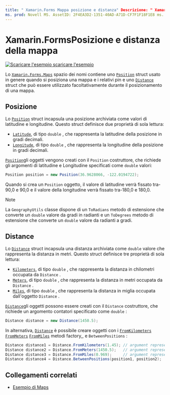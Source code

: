 ```yaml
---
title: " Xamarin.Forms Mappa posizione e distanza" Descrizione: " Xamarin.Forms . Lo spazio dei nomi Maps contiene uno struct di posizione usato in genere quando si posiziona una mappa e i relativi pin e uno struct di distanza che può essere utilizzato facoltativamente durante il posizionamento di una mappa.
ms. prod: Novell MS. AssetID: 2F4EA3D2-1351-40AD-A71D-CF7F1F18F1E8 ms. Technology: Novell-Forms Author: davidbritch ms. Author: dabritch ms. Date: 03/10/2020 no-loc: [ Xamarin.Forms , Xamarin.Essentials ]
---
```


# <a name="xamarinforms-map-position-and-distance"></a>Xamarin.FormsPosizione e distanza della mappa

[![Scaricare ](~/media/shared/download.png) l'esempio scaricare l'esempio](https://docs.microsoft.com/samples/xamarin/xamarin-forms-samples/workingwithmaps)

Lo [`Xamarin.Forms.Maps`](xref:Xamarin.Forms.Maps) spazio dei nomi contiene uno [`Position`](xref:Xamarin.Forms.Maps.Position) struct usato in genere quando si posiziona una mappa e i relativi pin e uno [`Distance`](xref:Xamarin.Forms.Maps.Distance) struct che può essere utilizzato facoltativamente durante il posizionamento di una mappa.

## <a name="position"></a>Posizione

Lo [`Position`](xref:Xamarin.Forms.Maps.Position) struct incapsula una posizione archiviata come valori di latitudine e longitudine. Questo struct definisce due proprietà di sola lettura:

- [`Latitude`](xref:Xamarin.Forms.Maps.Position.Latitude), di tipo `double` , che rappresenta la latitudine della posizione in gradi decimali.
- [`Longitude`](xref:Xamarin.Forms.Maps.Position.Longitude), di tipo `double` , che rappresenta la longitudine della posizione in gradi decimali.

[`Position`](xref:Xamarin.Forms.Maps.Position)gli oggetti vengono creati con il `Position` costruttore, che richiede gli argomenti di latitudine e Longitudine specificati come `double` valori:

```csharp
Position position = new Position(36.9628066, -122.0194722);
```

Quando si crea un `Position` oggetto, il valore di latitudine verrà fissato tra-90,0 e 90,0 e il valore della longitudine verrà fissato tra-180,0 e 180,0.

> [!NOTE]
> La `GeographyUtils` classe dispone di un `ToRadians` metodo di estensione che converte un `double` valore da gradi in radianti e un `ToDegrees` metodo di estensione che converte un `double` valore da radianti a gradi.

## <a name="distance"></a>Distance

Lo [`Distance`](xref:Xamarin.Forms.Maps.Distance) struct incapsula una distanza archiviata come `double` valore che rappresenta la distanza in metri. Questo struct definisce tre proprietà di sola lettura:

- [`Kilometers`](xref:Xamarin.Forms.Maps.Distance.Kilometers), di tipo `double` , che rappresenta la distanza in chilometri occupata da `Distance` .
- [`Meters`](xref:Xamarin.Forms.Maps.Distance.Meters), di tipo `double` , che rappresenta la distanza in metri occupata da `Distance` .
- [`Miles`](xref:Xamarin.Forms.Maps.Distance.Miles), di tipo `double` , che rappresenta la distanza in miglia occupata dall'oggetto `Distance` .

[`Distance`](xref:Xamarin.Forms.Maps.Distance)gli oggetti possono essere creati con il `Distance` costruttore, che richiede un argomento contatori specificato come `double` :

```csharp
Distance distance = new Distance(1450.5);
```

In alternativa, [`Distance`](xref:Xamarin.Forms.Maps.Distance) è possibile creare oggetti con i [`FromKilometers`](xref:Xamarin.Forms.Maps.Distance.FromKilometers*) [`FromMeters`](xref:Xamarin.Forms.Maps.Distance.FromMeters*) [`FromMiles`](xref:Xamarin.Forms.Maps.Distance.FromMiles*) metodi factory,, e `BetweenPositions` :

```csharp
Distance distance1 = Distance.FromKilometers(1.45); // argument represents the number of kilometers
Distance distance2 = Distance.FromMeters(1450.5);   // argument represents the number of meters
Distance distance3 = Distance.FromMiles(0.969);     // argument represents the number of miles
Distance distance4 = Distance.BetweenPositions(position1, position2);
```

## <a name="related-links"></a>Collegamenti correlati

- [Esempio di Maps](https://docs.microsoft.com/samples/xamarin/xamarin-forms-samples/workingwithmaps)
